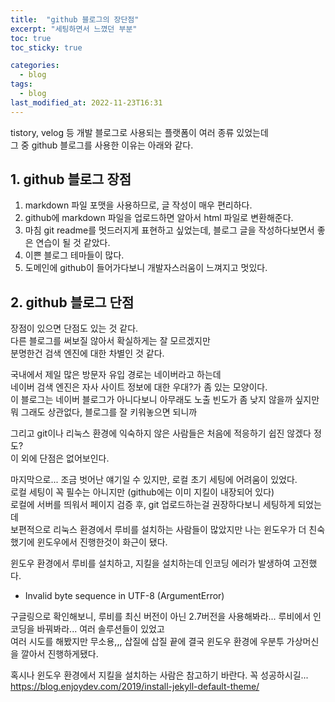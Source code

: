 ```yaml
---
title:  "github 블로그의 장단점"
excerpt: "세팅하면서 느꼈던 부분"
toc: true
toc_sticky: true

categories:
  - blog
tags:
  - blog
last_modified_at: 2022-11-23T16:31
---
```


tistory, velog 등 개발 블로그로 사용되는 플랫폼이 여러 종류 있었는데  
그 중 github 블로그를 사용한 이유는 아래와 같다.  

## 1. github 블로그 장점
1. markdown 파일 포맷을 사용하므로, 글 작성이 매우 편리하다.  
2. github에 markdown 파일을 업로드하면 알아서 html 파일로 변환해준다.  
3. 마침 git readme를 멋드러지게 표현하고 싶었는데, 블로그 글을 작성하다보면서 좋은 연습이 될 것 같았다.  
4. 이쁜 블로그 테마들이 많다.  
5. 도메인에 github이 들어가다보니 개발자스러움이 느껴지고 멋있다.  

## 2. github 블로그 단점
장점이 있으면 단점도 있는 것 같다.  
다른 블로그를 써보질 않아서 확실하게는 잘 모르겠지만  
분명한건 검색 엔진에 대한 차별인 것 같다.  

국내에서 제일 많은 방문자 유입 경로는 네이버라고 하는데  
네이버 검색 엔진은 자사 사이트 정보에 대한 우대?가 좀 있는 모양이다.  
이 블로그는 네이버 블로그가 아니다보니 아무래도 노출 빈도가 좀 낮지 않을까 싶지만  
뭐 그래도 상관없다, 블로그를 잘 키워놓으면 되니까  

그리고 git이나 리눅스 환경에 익숙하지 않은 사람들은 처음에 적응하기 쉽진 않겠다 정도?  
이 외에 단점은 없어보인다.

마지막으로... 조금 벗어난 얘기일 수 있지만, 로컬 초기 세팅에 어려움이 있었다.  
로컬 세팅이 꼭 필수는 아니지만 (github에는 이미 지킬이 내장되어 있다)  
로컬에 서버를 띄워서 페이지 검증 후, git 업로드하는걸 권장하다보니 세팅하게 되었는데  
보편적으로 리눅스 환경에서 루비를 설치하는 사람들이 많았지만 나는 윈도우가 더 친숙했기에 윈도우에서 진행한것이 화근이 됐다.  

윈도우 환경에서 루비를 설치하고, 지킬을 설치하는데 인코딩 에러가 발생하여 고전했다.
- Invalid byte sequence in UTF-8 (ArgumentError)  

구글링으로 확인해보니, 루비를 최신 버전이 아닌 2.7버전을 사용해봐라... 루비에서 인코딩을 바꿔봐라... 여러 솔루션들이 있었고  
여러 시도를 해봤지만 무소용,,, 삽질에 삽질 끝에 결국 윈도우 환경에 우분투 가상머신을 깔아서 진행하게됐다.  

혹시나 윈도우 환경에서 지킬을 설치하는 사람은 참고하기 바란다. 꼭 성공하시길...  
<https://blog.enjoydev.com/2019/install-jekyll-default-theme/>